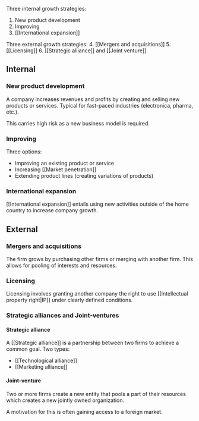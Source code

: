 Three internal growth strategies:
1. New product development
2. Improving
3. [[International expansion]]

Three external growth strategies:
4. [[Mergers and acquisitions]]
5. [[Licensing]]
6. [[Strategic alliance]] and [[Joint venture]]
## Internal
### New product development
A company increases revenues and profits by creating and selling new products or services. Typical for fast-paced industries (electronica, pharma, etc.).

This carries high risk as a new business model is required.
### Improving
Three options:
- Improving an existing product or service
- Increasing [[Market penetration]]
- Extending product lines (creating variations of products)
### International expansion
[[International expansion]] entails using new activities outside of the home country to increase company growth.
## External
### Mergers and acquisitions
The firm grows by purchasing other firms or merging with another firm. This allows for pooling of interests and resources.
### Licensing
Licensing involves granting another company the right to use [[Intellectual property right|IP]] under clearly defined conditions.
### Strategic alliances and Joint-ventures
#### Strategic alliance
A [[Strategic alliance]] is a partnership between two firms to achieve a common goal. Two types:
- [[Technological alliance]]
- [[Marketing alliance]]
#### Joint-venture
Two or more firms create a new entity that pools a part of their resources which creates a new jointly owned organization.

A motivation for this is often gaining access to a foreign market.